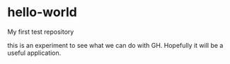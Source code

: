 # hello-world
My first test repository

this is an experiment to see what we can do with GH.
Hopefully it will be a useful application.
